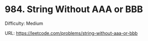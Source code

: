 # 984. String Without AAA or BBB

Difficulty: Medium

URL: https://leetcode.com/problems/string-without-aaa-or-bbb

